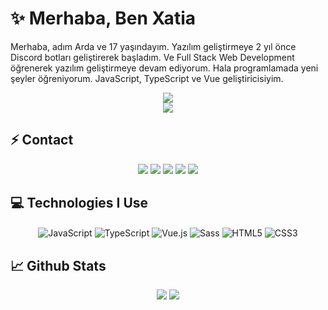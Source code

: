 # ✨ Merhaba, Ben Xatia

Merhaba, adım Arda ve 17 yaşındayım. Yazılım geliştirmeye 2 yıl önce Discord botları geliştirerek başladım. Ve Full Stack Web Development öğrenerek yazılım geliştirmeye devam ediyorum. Hala programlamada yeni şeyler öğreniyorum. JavaScript, TypeScript ve Vue geliştiricisiyim. 

<div align="center">
    <img src="https://komarev.com/ghpvc/?username=xatiamarka&color=dc143c"/>
</div>

<div align="center">
    <a href="https://discord.com/users/419516250784530442" title="Discord Profile"><img src="https://lanyard-profile-readme.vercel.app/api/419516250784530442"></a>
</div>

## ⚡ Contact

<div align="center">
    <a href="https://discord.com/users/419516250784530442" target="_blank"><img src="https://shields.io/badge/Xatiamarka-111111.svg?&style=for-the-badge&logo=discord"></a>
    <a href="https://github.com/xatiamarka" target="_blank"><img src="https://shields.io/badge/Xatiamarka-111111.svg?&style=for-the-badge&logo=github"></a>
    <a href="https://www.npmjs.com/~xatiamarka" target="_blank"><img src="https://shields.io/badge/Xatiamarka-111111.svg?&style=for-the-badge&logo=npm"></a>
    <a href="https://discord.gg/atl" target="_blank"><img src="https://shields.io/badge/My Discord Server-111111.svg?&style=for-the-badge"></a>
    <a href="https://xatiamarka.tk" target="_blank"><img src="https://shields.io/badge/My Website-111111.svg?&style=for-the-badge"></a>
</div>

## 💻 Technologies I Use

<div align="center">
    <img alt="JavaScript" align="center" src="https://img.shields.io/badge/-Javascript-edb200?style=flat-square&logo=javascript&logoColor=white"/>
    <img alt="TypeScript" align="center" src="https://img.shields.io/badge/-Typescript-007acc?style=flat-square&logo=typescript&logoColor=white"/>
    <img alt="Vue.js" align="center" src="https://img.shields.io/badge/-Vue.js-41B883?style=flat-square&logo=vue.js&logoColor=white"/>
    <img alt="Sass" align="center" src="https://img.shields.io/badge/-Sass-CC6699?style=flat-square&logo=sass&logoColor=white"/>
    <img alt="HTML5" align="center" src="https://img.shields.io/badge/-HTML5-E34F26?style=flat-square&logo=html5&logoColor=white"/>
    <img alt="CSS3" align="center" src="https://img.shields.io/badge/-CSS3-264de4?style=flat-square&logo=css3&logoColor=white"/>
</div>

## 📈 Github Stats

<p align="center">
  <a href="https://github.com/xatiamarka/" target="_blank"><img src="https://github-readme-stats.vercel.app/api/top-langs/?username=xatiamarka&langs_count=10&custom_title=Most+Used+Languages&bg_color=171a1f&text_color=fff&icon_color=ff0000&hide_border=true&title_color=ff0000"/></a>
  <a href="https://github.com/xatiamarka/" target="_blank"><img src="https://github-readme-stats.vercel.app/api?username=xatiamarka&show_icons=true&border_radius=10px&title_color=ff0000&hide_border=true&bg_color=171a1f&text_color=fff&icon_color=ff0000&custom_title=Xatia Marka%27s+Github+Statistics"/></a>
</p>
